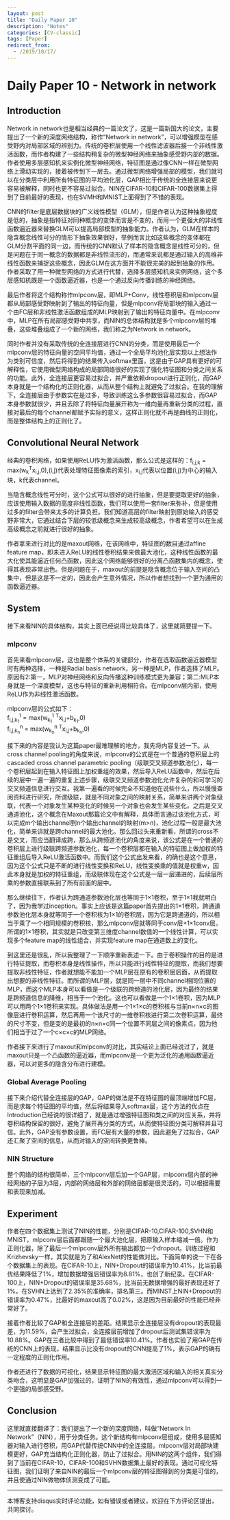 ```yaml
---
layout: post
title: "Daily Paper 10"
description: "Notes"
categories: [CV-classic]
tags: [Paper]
redirect_from:
  - /2019/10/17/
---
```


# Daily Paper 10 - Network in network  

## Introduction  

Network in network也是相当经典的一篇论文了，这是一篇新国大的论文，主要提出了一个新的深度网络结构，称作“Network in network”，可以增强模型在感受野内对局部区域的辨别力。传统的卷积层使用一个线性滤波器后接一个非线性激活函数，而作者构建了一些结构稍复杂的微型神经网络来抽象感受野内部的数据。作者使用多层感知机来实例化微型神经网络，特征图是通过像CNN一样在微型网络上滑动实现的，接着被传到下一层去。通过微型网络增强局部的模型，我们就可以在分类层中利用所有特征图的平均池化层，GAP相比于传统的全连接层来说更容易被解释，同时也更不容易过拟合。NIN在CIFAR-10和CIFAR-100数据集上得到了目前最好的表现，也在SVMH和MNIST上面得到了不错的表现。  

CNN的filter是底层数据块的广义线性模型（GLM），但是作者认为这种抽象程度是低的，抽象是指特征对同种概念的变体而言是不变的，而用一个更强大的非线性函数逼近器来替换GLM可以提高局部模型的抽象能力。作者认为，GLM在样本的隐含概念线性可分的情形下抽象效果很好，举例而言比如这些概念的变体都在GLM分割平面的同一边，而传统的CNN默认了样本的隐含概念是线性可分的，但是问题在于同一概念的数据都是非线性流形的，而通常来说都是通过输入的高维非线性函数来捕捉这些概念，因此GLM在这方面并不能很完美的起到抽象的作用。作者采取了用一种微型网络的方式进行代替，选择多层感知机来实例网络，这个多层感知机既是一个函数逼近器，也是一个通过反向传播训练的神经网络。  

最后作者将这个结构称作mlpconv层，即MLP+Conv，线性卷积层和mlpconv层都从局部感受野映射到了输出的特征向量，但是mlpconv将局部块的输入通过一个由FC层和非线性激活函数组成的MLP映射到了输出的特征向量中。在mlpconv中，MLP在所有局部感受野中共享，而NIN的总体结构就是多个mlpconv层的堆叠，这些堆叠组成了一个新的网络，我们称之为Network in network。  

同时作者并没有采取传统的全连接层进行CNN的分类，而是使用最后一个mlpconv层的特征向量的空间平均值，通过一个全局平均池化层实现以上想法作为类别可信度，然后将得到的结果传入softmax里面，这是由于GAP具有更好的可解释性，它使用微型网络构成的局部网络很好的实现了强化特征图和分类之间关系的功能。此外，全连接层更容易过拟合，并严重依赖dropout进行正则化，而GAP本身就是一个结构化的正则化器，从而从整个结构上就避免了过拟合。在我的理解下，全连接层由于参数实在是过多，导致训练这么多参数很容易过拟合，而GAP本身参数就很少，并且去除了将特征向量展开称为一维向量再重新分类的过程，直接对最后的每个channel都赋予实际的意义，这样正则化就不再是曲线的正则化，而是整体结构上的正则化了。  

## Convolutional Neural Network  

经典的卷积网络，如果使用ReLU作为激活函数，那么公式是这样的：f<sub>i,j,k</sub> = max(w<sub>k</sub><sup>T</sup>x<sub>i,j</sub>,0),(i,j)代表处理特征图像素的索引，x<sub>i,j</sub>代表以位置(i,j)为中心的输入块，k代表channel。  

当隐含概念线性可分时，这个公式可以很好的进行抽象，但是要提取更好的抽象，应该使用输入数据的高度非线性函数，我们可以使用一套filter来弥补，但是使用过多的filter会带来太多的计算负担。我们知道高层的filter映射到原始输入的感受野非常大，它通过结合下层的较低级概念来生成较高级概念，作者希望可以在生成高级概念之前就进行很好的抽象。  

作者拿来进行对比的是maxout网络，在该网络中，特征图的数目通过affine feature map，即未进入ReLU的线性卷积结果来做最大池化，这种线性函数的最大化使其能逼近任何凸函数，因此这个网络能够很好的分离凸函数集内的概念，使得其表现非常出色。但是问题在于，maxout的前提是隐含概念位于输入空间的凸集中，但是这是不一定的，因此会产生意外情况，所以作者想找到一个更为通用的函数逼近器。  

## System  

接下来看NIN的具体结构，其实上面已经说得比较具体了，这里就简要提一下。  

### mlpconv  

首先来看mlpconv层，这也是整个体系的关键部分，作者在选取函数逼近器模型时有两种选择，一种是Radial basis network，另一种是MLP，作者选择了MLP。原因有2:第一，MLP对神经网络和反向传播这种训练模式更为兼容；第二:MLP本身就是一个深度模型，这也与特征的重新利用相符合。在mlpconv层内部，使用ReLU作为非线性激活函数。  

mlpconv层的公式如下：  
f<sub>i,j,k<sub>1</sub></sub><sup>1</sup> = max(w<sub>k<sub>1</sub></sub><sup>1</sup> <sup>T</sup>x<sub>i,j</sub>+b<sub>k<sub>1</sub></sub>,0)  
f<sub>i,j,k<sub>n</sub></sub><sup>n</sup> = max(w<sub>k<sub>n</sub></sub><sup>n</sup> <sup>T</sup>x<sub>i,j</sub>+b<sub>k<sub>n</sub></sub>,0)  

接下来的内容是我认为这篇paper最难理解的地方，我先将内容复述一下。从cross channel pooling的角度来说，mlpconv的公式是在一个普通的卷积层上的cascaded cross channel parametric pooling（级联交叉频道参数池化），每一个卷积层起到在输入特征图上加权重组的效果，然后导入ReLU函数中，然后在后续的层中一遍一遍的重复上述步骤，级联交叉频道参数池化允许复杂的和可学习的交叉频道信息进行交互。我第一遍看的时候完全不知道他在说些什么，所以慢慢查阅资料进行研究，所谓级联，就是不同对象之间的映射关系，简单来讲两个对象级联，代表一个对象发生某种变化的时候另一个对象也会发生某些变化。之后是交叉通道池化，这个概念在Maxout那篇论文中有解释，具体而言通过该池化方式，可以完成m个输出channel到n个输出channel的映射(m>n)，池化过程一般是最大池化，简单来讲就是跨channel的最大池化。那么回过头来重新看，所谓的cross不是交叉，而应当翻译成跨，那么从跨频道池化的角度来说，该公式是在一个普通的卷积层上进行级联跨频道参数池化，每一个卷积层都在输入的特征图上做加权的特征重组后导入ReLU激活函数中。而我们这个公式出发来看，的确也是这个意思，因为这个公式只是不断的进行线性变换和ReLU，线性变换乘的值就是权重w，因此本身就是加权的特征重组，而级联体现在这个公式是一层一层递进的，后续层所乘的参数直接联系到了所有前面的层中。  

那么继续往下，作者认为跨通道参数池化层也等同于1×1卷积，至于1×1我就明白了，因为我学过inception。事实上应该是这篇paper首先提出的1×1卷积，跨通道参数池化层本身就等同于一个卷积核为1×1的卷积层，因为它是跨通道的，所以相当于乘了一个相同规模的卷积核，那么mlpconv层就等同于conv层+1×1conv层。所谓的1×1卷积，其实就是只改变第三维度channel数值的一个线性计算，可以实现多个feature map的线性组合，并实现feature map在通道数上的变化。  

到这里还是很乱，所以我整理了一下顺序重新表述一下。由于卷积操作的目的是进行特征提取，而卷积本身是线性操作，所以只能进行线性特征的提取，而我们想要提取非线性特征，作者就想能不能加一个MLP层在原有的卷积层后面，从而提取出想要的非线性特征。而所谓的MLP层，就是同一层中不同channel相同位置的MLP，而这个MLP本身可以看做是一个级联的跨频道的池化层，因为最终的结果是跨频道信息的降维，相当于一个池化。这也可以看做是一个1×1卷积，因为MLP可以用两个1×1卷积来实现。具体做法是用一个1×1×c的卷积核与当前n×n×c的图像层进行卷积运算，然后再用一个该尺寸的一维卷积核进行第二次卷积运算，最终的尺寸不变，但是变的是最初的n×n×c同一个位置不同层之间的像素点，因为他们相当于过了一个c×c×c的MLP网络。  

作者接下来进行了maxout和mlpconv的对比，其实结论上面已经说过了，就是maxout只是一个凸函数的逼近器，而mlpconv是一个更为泛化的通用函数逼近器，可以对更多的隐含分布进行建模。  

### Global Average Pooling  

接下来介绍代替全连接层的GAP，GAP的做法是不在特征图的最顶端增加FC层，而是求每个特征图的平均值，然后将结果导入softmax层，这个方法的优点在Introduction已经说的很详细了，就是通过增强特征图和类之间的对应关系，并将卷积结构保留的很好，避免了展开再分类的方式，从而使特征图分类可解释并且可信。此外，GAP没有参数设置，而FC层有大量的参数，因此避免了过拟合，GAP还汇聚了空间的信息，从而对输入的空间转换更鲁棒。  

### NIN Structure  

整个网络的结构很简单，三个mlpconv层后加一个GAP层，mlpconv层内部的神经网络的子层为3层，内部的网络层和外部的网络层都是很灵活的，可以根据需要和表现来加减。  

## Experiment  

作者在四个数据集上测试了NIN的性能，分别是CIFAR-10,CIFAR-100,SVHN和MNIST，mlpconv层后面都跟随一个最大池化层，把原输入样本缩减一倍。作为正则化器，除了最后一个mlpconv层外所有输出都加一个dropout。训练过程和Krizhevsky一样，其实就是为了和AlexNet的性能做对比。下面简单的说一下在各个数据集上的表现。在CIFAR-10上，NIN+Dropout的错误率为10.41%，比当前最优结果降低了1%，增加数据增强后错误率为8.81%，也创了新纪录。在CIFAR-100上，NIN+Dropout的错误率是35.68%，比当前无数据增强的最好表现还好了1%。在SVHN上达到了2.35%的准确率，排名第三。而MINST上NIN+Dropout的错误率为0.47%，比最好的maxout高了0.02%，这是因为目前最好的性能已经非常好了。  

接着作者比较了GAP和全连接层的差距。结果显示全连接层没有dropout的表现最差，为11.59%，会产生过拟合，全连接层前增加了dropout后测试集错误率为10.88%。GAP在三者比较中得到了最低错误率10.41%。作者也实验了用GAP在传统的CNN上的表现，结果显示比没有dropout的CNN提高了1%，表示GAP的确有一定程度的正则化作用。  

作者还进行了数据的可视化，结果显示特征图的最大激活区域和输入的相关真实分类吻合，这明显是GAP加强过的，证明了NIN的有效性，通过mlpconv可以得到一个更强的局部感受野。  

## Conclusion  

这里就直接翻译了：我们提出了一个新的深度网络，叫做“Network In Network”（NIN），用于分类任务。这个新结构有mlpconv层组成，使用多层感知器对输入进行卷积，用GAP代替传统CNN中的全连接层。mlpconv层对局部块建模更好，GAP充当结构化正则化器，防止了过拟合。用NIN的这两个组件，我们得到了当前在CIFAR-10，CIFAR-100和SVHN数据集上最好的表现。通过可视化特征图，我们证明了来自NIN的最后一个mlpconv层的特征图得到的分类是可信的，并且使通过NIN做物体侦测变成了可能。  

---
本博客支持disqus实时评论功能，如有错误或者建议，欢迎在下方评论区提出，共同探讨。  
